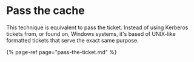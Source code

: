 # Pass the cache

This technique is equivalent to pass the ticket. Instead of using Kerberos tickets from, or found on, Windows systems, it's based of UNIX-like formatted tickets that serve the exact same purpose.

{% page-ref page="pass-the-ticket.md" %}



